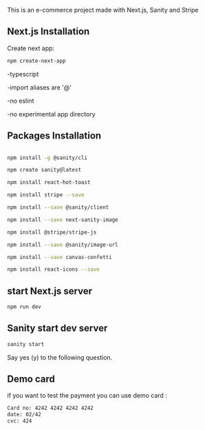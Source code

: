 This is an e-commerce project made with Next.js, Sanity and Stripe

## Next.js Installation

Create next app:
```bash
npm create-next-app

```
-typescript

-import aliases are '@'


-no eslint

-no experimental app directory


## Packages Installation
```bash

npm install -g @sanity/cli

npm create sanity@latest

npm install react-hot-toast  

npm install stripe --save       

npm install --save @sanity/client

npm install --save next-sanity-image  

npm install @stripe/stripe-js 

npm install --save @sanity/image-url

npm install --save canvas-confetti  

npm install react-icons --save      


```
## start Next.js server
```bash
npm run dev

```

## Sanity start dev server
```bash
sanity start

```
Say yes (y) to the following question.

## Demo card

if you want to test the payment you can use demo card :

```bash
Card no: 4242 4242 4242 4242
date: 02/42
cvc: 424
```
